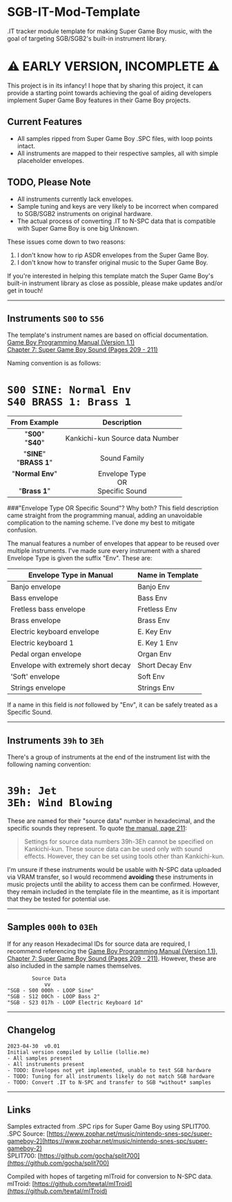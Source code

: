 # SGB-IT-Mod-Template
.IT tracker module template for making Super Game Boy music, with the goal of targeting SGB/SGB2's built-in instrument library.

# ⚠ EARLY VERSION, INCOMPLETE ⚠
This project is in its infancy! I hope that by sharing this project, it can provide a starting point towards achieving the goal of aiding developers implement Super Game Boy features in their Game Boy projects.

## Current Features
- All samples ripped from Super Game Boy .SPC files, with loop points intact.
- All instruments are mapped to their respective samples, all with simple placeholder envelopes.     

## TODO, Please Note
- All instruments currently lack envelopes.
- Sample tuning and keys are very likely to be incorrect when compared to SGB/SGB2 instruments on original hardware.
- The actual process of converting .IT to N-SPC data that is compatible with Super Game Boy is one big Unknown. 

These issues come down to two reasons:

1. I don't know how to rip ASDR envelopes from the Super Game Boy.
2. I don't know how to transfer original music to the Super Game Boy.

If you're interested in helping this template match the Super Game Boy's built-in instrument library as close as possible, please make updates and/or get in touch!

---

## Instruments `S00` to `S56`

The template's instrument names are based on official documentation.
[<br>Game Boy Programming Manual (Version 1.1)<br>Chapter 7: Super Game Boy Sound (Pages 209 - 211)](https://archive.org/details/GameBoyProgManVer1.1/page/n208/mode/1up)

Naming convention is as follows:
# `S00 SINE: Normal Env`<br>`S40 BRASS 1: Brass 1`

| From Example | Description |
| :-----: | :---------: |
| "**S00**"<br>"**S40**" | Kankichi-kun Source data Number |
| "**SINE**"<br>"**BRASS 1**" | Sound Family |
| "**Normal Env**"<br><br>"**Brass 1**" | Envelope Type<br>OR<br>Specific Sound |

###"Envelope Type OR Specific Sound"? Why both?
This field description came straight from the programming manual, adding an unavoidable complication to the naming scheme. I've done my best to mitigate confusion.

The manual features a number of envelopes that appear to be reused over multiple instruments. I've made sure every instrument with a shared Envelope Type is given the suffix "Env". These are:

| Envelope Type in Manual | Name in Template |
| --- | --- |
| Banjo envelope | Banjo Env |
| Bass envelope | Bass Env |
| Fretless bass envelope | Fretless Env |
| Brass envelope | Brass Env |
| Electric keyboard envelope | E. Key Env |
| Electric keyboard 1 | E. Key 1 Env |
| Pedal organ envelope | Organ Env |
| Envelope with extremely short decay | Short Decay Env |
| 'Soft' envelope | Soft Env |
| Strings envelope | Strings Env |

If a name in this field is *not* followed by "Env", it can be safely treated as a Specific Sound. 

---

## Instruments `39h` to `3Eh`

There's a group of instruments at the end of the instrument list with the following naming convention:

# `39h: Jet`<br>`3Eh: Wind Blowing`

These are named for their "source data" number in hexadecimal, and the specific sounds they represent. To quote [the manual, page 211](https://archive.org/details/GameBoyProgManVer1.1/page/n210/mode/1up):

> Settings for source data numbers 39h-3Eh cannot be specified on Kankichi-kun. These source data can be used only with sound effects. However, they can be set using tools other than Kankichi-kun.

I'm unsure if these instruments would be usable with N-SPC data uploaded via VRAM transfer, so I would recommend **avoiding** these instruments in music projects until the ability to access them can be confirmed. However, they remain included in the template file in the meantime, as it is important that they be tested for potential use.

--- 

## Samples `000h` to `03Eh`

If for any reason Hexadecimal IDs for source data are required, I recommend referencing the [Game Boy Programming Manual (Version 1.1), Chapter 7: Super Game Boy Sound (Pages 209 - 211)](https://archive.org/details/GameBoyProgManVer1.1/page/n208/mode/1up). However, these are also included in the sample names themselves.

            Source Data
                vv
    "SGB - S00 000h - LOOP Sine"
    "SGB - S12 00Ch - LOOP Bass 2"
    "SGB - S23 017h - LOOP Electric Keyboard 1d"

---

## Changelog

	2023-04-30  v0.01
	Initial version compiled by Lollie (lollie.me)
	- All samples present
	- All instruments present
	- TODO: Envelopes not yet implemented, unable to test SGB hardware
	- TODO: Tuning for all instruments likely do not match SGB hardware
	- TODO: Convert .IT to N-SPC and transfer to SGB *without* samples

---

## Links

Samples extracted from .SPC rips for Super Game Boy using SPLIT700.<br>
.SPC Source: [https://www.zophar.net/music/nintendo-snes-spc/super-gameboy-2](https://www.zophar.net/music/nintendo-snes-spc/super-gameboy-2)<br>
SPLIT700: [https://github.com/gocha/split700](https://github.com/gocha/split700)

Compiled with hopes of targeting mITroid for conversion to N-SPC data.<br>
mITroid: [https://github.com/tewtal/mITroid](https://github.com/tewtal/mITroid)
